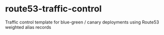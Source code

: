 # route53-traffic-control
Traffic control template for blue-green / canary deployments using Route53 weighted alias records
